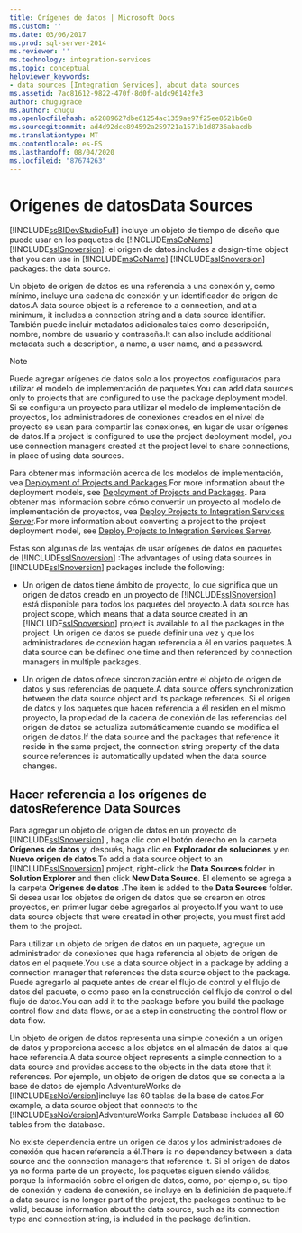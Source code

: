 ```yaml
---
title: Orígenes de datos | Microsoft Docs
ms.custom: ''
ms.date: 03/06/2017
ms.prod: sql-server-2014
ms.reviewer: ''
ms.technology: integration-services
ms.topic: conceptual
helpviewer_keywords:
- data sources [Integration Services], about data sources
ms.assetid: 7ac81612-9822-470f-8d0f-a1dc96142fe3
author: chugugrace
ms.author: chugu
ms.openlocfilehash: a52889627dbe61254ac1359ae97f25ee8521b6e8
ms.sourcegitcommit: ad4d92dce894592a259721a1571b1d8736abacdb
ms.translationtype: MT
ms.contentlocale: es-ES
ms.lasthandoff: 08/04/2020
ms.locfileid: "87674263"
---
```

# <a name="data-sources"></a><span data-ttu-id="91fd8-102">Orígenes de datos</span><span class="sxs-lookup"><span data-stu-id="91fd8-102">Data Sources</span></span>
  [!INCLUDE[ssBIDevStudioFull](../../includes/ssbidevstudiofull-md.md)] <span data-ttu-id="91fd8-103">incluye un objeto de tiempo de diseño que puede usar en los paquetes de [!INCLUDE[msCoName](../../includes/msconame-md.md)] [!INCLUDE[ssISnoversion](../../includes/ssisnoversion-md.md)]: el origen de datos.</span><span class="sxs-lookup"><span data-stu-id="91fd8-103">includes a design-time object that you can use in [!INCLUDE[msCoName](../../includes/msconame-md.md)] [!INCLUDE[ssISnoversion](../../includes/ssisnoversion-md.md)] packages: the data source.</span></span>  
  
 <span data-ttu-id="91fd8-104">Un objeto de origen de datos es una referencia a una conexión y, como mínimo, incluye una cadena de conexión y un identificador de origen de datos.</span><span class="sxs-lookup"><span data-stu-id="91fd8-104">A data source object is a reference to a connection, and at a minimum, it includes a connection string and a data source identifier.</span></span> <span data-ttu-id="91fd8-105">También puede incluir metadatos adicionales tales como descripción, nombre, nombre de usuario y contraseña.</span><span class="sxs-lookup"><span data-stu-id="91fd8-105">It can also include additional metadata such a description, a name, a user name, and a password.</span></span>  
  
> [!NOTE]  
>  <span data-ttu-id="91fd8-106">Puede agregar orígenes de datos solo a los proyectos configurados para utilizar el modelo de implementación de paquetes.</span><span class="sxs-lookup"><span data-stu-id="91fd8-106">You can add data sources only to projects that are configured to use the package deployment model.</span></span> <span data-ttu-id="91fd8-107">Si se configura un proyecto para utilizar el modelo de implementación de proyectos, los administradores de conexiones creados en el nivel de proyecto se usan para compartir las conexiones, en lugar de usar orígenes de datos.</span><span class="sxs-lookup"><span data-stu-id="91fd8-107">If a project is configured to use the project deployment model, you use connection managers created at the project level to share connections, in place of using data sources.</span></span>  
>   
>  <span data-ttu-id="91fd8-108">Para obtener más información acerca de los modelos de implementación, vea [Deployment of Projects and Packages](../packages/deploy-integration-services-ssis-projects-and-packages.md).</span><span class="sxs-lookup"><span data-stu-id="91fd8-108">For more information about the deployment models, see [Deployment of Projects and Packages](../packages/deploy-integration-services-ssis-projects-and-packages.md).</span></span> <span data-ttu-id="91fd8-109">Para obtener más información sobre cómo convertir un proyecto al modelo de implementación de proyectos, vea [Deploy Projects to Integration Services Server](../deploy-projects-to-integration-services-server.md).</span><span class="sxs-lookup"><span data-stu-id="91fd8-109">For more information about converting a project to the project deployment model, see [Deploy Projects to Integration Services Server](../deploy-projects-to-integration-services-server.md).</span></span>  
  
 <span data-ttu-id="91fd8-110">Estas son algunas de las ventajas de usar orígenes de datos en paquetes de [!INCLUDE[ssISnoversion](../../includes/ssisnoversion-md.md)] :</span><span class="sxs-lookup"><span data-stu-id="91fd8-110">The advantages of using data sources in [!INCLUDE[ssISnoversion](../../includes/ssisnoversion-md.md)] packages include the following:</span></span>  
  
-   <span data-ttu-id="91fd8-111">Un origen de datos tiene ámbito de proyecto, lo que significa que un origen de datos creado en un proyecto de [!INCLUDE[ssISnoversion](../../includes/ssisnoversion-md.md)] está disponible para todos los paquetes del proyecto.</span><span class="sxs-lookup"><span data-stu-id="91fd8-111">A data source has project scope, which means that a data source created in an [!INCLUDE[ssISnoversion](../../includes/ssisnoversion-md.md)] project is available to all the packages in the project.</span></span> <span data-ttu-id="91fd8-112">Un origen de datos se puede definir una vez y que los administradores de conexión hagan referencia a él en varios paquetes.</span><span class="sxs-lookup"><span data-stu-id="91fd8-112">A data source can be defined one time and then referenced by connection managers in multiple packages.</span></span>  
  
-   <span data-ttu-id="91fd8-113">Un origen de datos ofrece sincronización entre el objeto de origen de datos y sus referencias de paquete.</span><span class="sxs-lookup"><span data-stu-id="91fd8-113">A data source offers synchronization between the data source object and its package references.</span></span> <span data-ttu-id="91fd8-114">Si el origen de datos y los paquetes que hacen referencia a él residen en el mismo proyecto, la propiedad de la cadena de conexión de las referencias del origen de datos se actualiza automáticamente cuando se modifica el origen de datos.</span><span class="sxs-lookup"><span data-stu-id="91fd8-114">If the data source and the packages that reference it reside in the same project, the connection string property of the data source references is automatically updated when the data source changes.</span></span>  
  
## <a name="reference-data-sources"></a><span data-ttu-id="91fd8-115">Hacer referencia a los orígenes de datos</span><span class="sxs-lookup"><span data-stu-id="91fd8-115">Reference Data Sources</span></span>  
 <span data-ttu-id="91fd8-116">Para agregar un objeto de origen de datos en un proyecto de [!INCLUDE[ssISnoversion](../../includes/ssisnoversion-md.md)] , haga clic con el botón derecho en la carpeta **Orígenes de datos** y, después, haga clic en **Explorador de soluciones** y en **Nuevo origen de datos**.</span><span class="sxs-lookup"><span data-stu-id="91fd8-116">To add a data source object to an [!INCLUDE[ssISnoversion](../../includes/ssisnoversion-md.md)] project, right-click the **Data Sources** folder in **Solution Explorer** and then click **New Data Source**.</span></span> <span data-ttu-id="91fd8-117">El elemento se agrega a la carpeta **Orígenes de datos** .</span><span class="sxs-lookup"><span data-stu-id="91fd8-117">The item is added to the **Data Sources** folder.</span></span> <span data-ttu-id="91fd8-118">Si desea usar los objetos de origen de datos que se crearon en otros proyectos, en primer lugar debe agregarlos al proyecto.</span><span class="sxs-lookup"><span data-stu-id="91fd8-118">If you want to use data source objects that were created in other projects, you must first add them to the project.</span></span>  
  
 <span data-ttu-id="91fd8-119">Para utilizar un objeto de origen de datos en un paquete, agregue un administrador de conexiones que haga referencia al objeto de origen de datos en el paquete.</span><span class="sxs-lookup"><span data-stu-id="91fd8-119">You use a data source object in a package by adding a connection manager that references the data source object to the package.</span></span> <span data-ttu-id="91fd8-120">Puede agregarlo al paquete antes de crear el flujo de control y el flujo de datos del paquete, o como paso en la construcción del flujo de control o del flujo de datos.</span><span class="sxs-lookup"><span data-stu-id="91fd8-120">You can add it to the package before you build the package control flow and data flows, or as a step in constructing the control flow or data flow.</span></span>  
  
 <span data-ttu-id="91fd8-121">Un objeto de origen de datos representa una simple conexión a un origen de datos y proporciona acceso a los objetos en el almacén de datos al que hace referencia.</span><span class="sxs-lookup"><span data-stu-id="91fd8-121">A data source object represents a simple connection to a data source and provides access to the objects in the data store that it references.</span></span> <span data-ttu-id="91fd8-122">Por ejemplo, un objeto de origen de datos que se conecta a la base de datos de ejemplo AdventureWorks de [!INCLUDE[ssNoVersion](../../includes/ssnoversion-md.md)]incluye las 60 tablas de la base de datos.</span><span class="sxs-lookup"><span data-stu-id="91fd8-122">For example, a data source object that connects to the [!INCLUDE[ssNoVersion](../../includes/ssnoversion-md.md)]AdventureWorks Sample Database includes all 60 tables from the database.</span></span>  
  
 <span data-ttu-id="91fd8-123">No existe dependencia entre un origen de datos y los administradores de conexión que hacen referencia a él.</span><span class="sxs-lookup"><span data-stu-id="91fd8-123">There is no dependency between a data source and the connection managers that reference it.</span></span> <span data-ttu-id="91fd8-124">Si el origen de datos ya no forma parte de un proyecto, los paquetes siguen siendo válidos, porque la información sobre el origen de datos, como, por ejemplo, su tipo de conexión y cadena de conexión, se incluye en la definición de paquete.</span><span class="sxs-lookup"><span data-stu-id="91fd8-124">If a data source is no longer part of the project, the packages continue to be valid, because information about the data source, such as its connection type and connection string, is included in the package definition.</span></span>  
  
  
